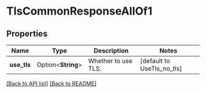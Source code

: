 # TlsCommonResponseAllOf1

## Properties

Name | Type | Description | Notes
------------ | ------------- | ------------- | -------------
**use_tls** | Option<**String**> | Whether to use TLS. | [default to UseTls_no_tls]

[[Back to API list]](../README.md#documentation-for-api-endpoints) [[Back to README]](../README.md)


